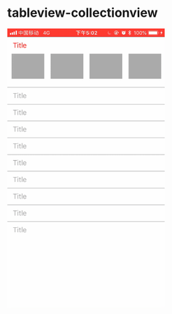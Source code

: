 # tableview-collectionview
![](https://github.com/MyNameZhangXinMiao/tableview-collectionview/blob/main/06c7f6f97e775e889b1972f524be60d3.gif)
